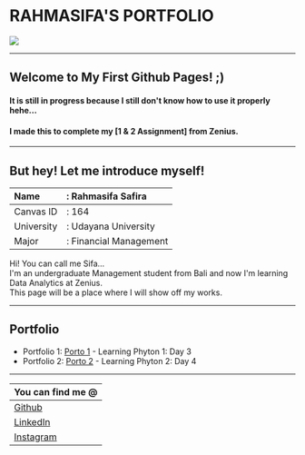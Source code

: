 # **RAHMASIFA'S PORTFOLIO**
![](https://media.licdn.com/dms/image/C4E03AQHWExZFWifl8w/profile-displayphoto-shrink_400_400/0/1656392452782?e=1684972800&v=beta&t=44AXq8lQRq3ZPEk6d3SpcsM3QEUTJE43RPmFPnPip7E)

------------

## Welcome to My First Github Pages! ;)
#### It is still in progress because I still don't know how to use it properly hehe...
#### I made this to complete my [1 & 2 Assignment] from Zenius.

------------

## But hey! Let me introduce myself!

| Name   |  : Rahmasifa Safira  |
| :------------ | :------------ |
| Canvas ID   |  : 164 |
| University  |  : Udayana University |
|  Major |  : Financial Management  |

Hi! You can call me Sifa...  
I'm an undergraduate Management student from Bali and now I'm learning Data Analytics at Zenius.  
This page will be a place where I will show off my works.

------------

## Portfolio
- Portfolio 1: [Porto 1](https://github.com/rahmasifas/day3_test) - Learning Phyton 1: Day 3
- Portfolio 2: [Porto 2](https://github.com/rahmasifas/phyton_2) - Learning Phyton 2: Day 4

------------

|  You can find me @ |
| ------------ |
| [Github][https://github.com/rahmasifas]  |
| [LinkedIn][https://www.linkedin.com/in/rahmasifa/]  |
| [Instagram][http://instagram.com/rahmasifas] |


[https://github.com/rahmasifas]: https://github.com/rahmasifas
[https://www.linkedin.com/in/rahmasifa/]: https://www.linkedin.com/in/rahmasifa/
[http://instagram.com/rahmasifas]: http://instagram.com/rahmasifas
